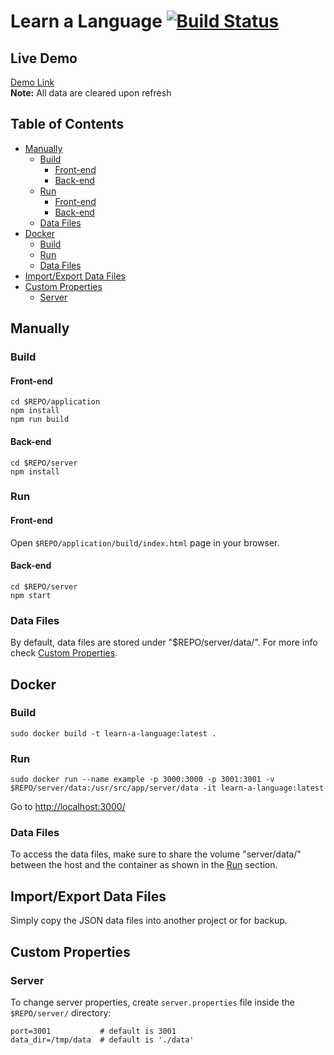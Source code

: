 # Learn a Language [![Build Status](https://travis-ci.org/amirbawab/Learn-a-Language.svg?branch=master)](https://travis-ci.org/amirbawab/Learn-a-Language)

## Live Demo
[Demo Link](https://amirbawab.github.io/Learn-a-Language/application/)  
**Note:** All data are cleared upon refresh

## Table of Contents
- [Manually](#manually)
  - [Build](#build)
    - [Front-end](#front-end)
    - [Back-end](#back-end)
  - [Run](#run)
    - [Front-end](#front-end-1)
    - [Back-end](#back-end-1)
  - [Data Files](#data-files)
- [Docker](#docker)
  - [Build](#build-1)
  - [Run](#run-1)
  - [Data Files](#data-files-1)
- [Import/Export Data Files](#importexport-data-files)
- [Custom Properties](#custom-properties)
  - [Server](#server)

## Manually
### Build
#### Front-end
```
cd $REPO/application
npm install
npm run build
```
#### Back-end
```
cd $REPO/server
npm install
```
### Run
#### Front-end
Open `$REPO/application/build/index.html` page in your browser.  

#### Back-end
```
cd $REPO/server
npm start
```
### Data Files
By default, data files are stored under "$REPO/server/data/". For more info check [Custom Properties](#custom-properties).

## Docker
### Build
```
sudo docker build -t learn-a-language:latest .
```
### Run
```
sudo docker run --name example -p 3000:3000 -p 3001:3001 -v $REPO/server/data:/usr/src/app/server/data -it learn-a-language:latest
```
Go to [http://localhost:3000/](http://localhost:3000/)

### Data Files
To access the data files, make sure to share the volume "server/data/" between the host and the container as
shown in the [Run](#run-1) section.

## Import/Export Data Files
Simply copy the JSON data files into another project or for backup.

## Custom Properties
### Server
To change server properties, create `server.properties` file inside the `$REPO/server/` directory:
```
port=3001           # default is 3001
data_dir=/tmp/data  # default is './data'
```
